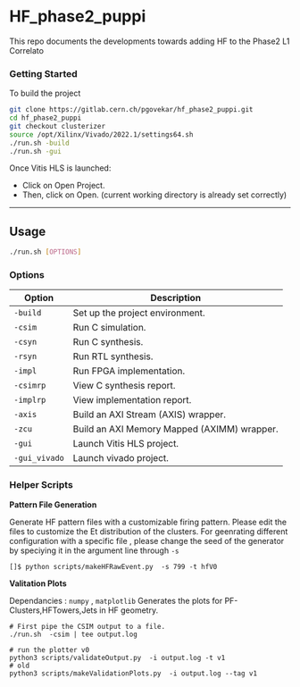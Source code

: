 # HF_phase2_puppi
This repo documents the developments towards adding HF to the Phase2 L1 Correlato

### Getting Started 

To build the project
```bash
git clone https://gitlab.cern.ch/pgovekar/hf_phase2_puppi.git
cd hf_phase2_puppi
git checkout clusterizer
source /opt/Xilinx/Vivado/2022.1/settings64.sh
./run.sh -build
./run.sh -gui
```
Once Vitis HLS is launched:
- Click on Open Project.
- Then, click on Open. (current working directory is already set correctly)
---
## Usage
```bash
./run.sh [OPTIONS]
```

### Options

| **Option**  | **Description**                       |
|-------------|---------------------------------------|
| `-build`    | Set up the project environment.      |
| `-csim`     | Run C simulation.                    |
| `-csyn`     | Run C synthesis.                     |
| `-rsyn`     | Run RTL synthesis.                   |
| `-impl`     | Run FPGA implementation.             |
| `-csimrp`   | View C synthesis report.             |
| `-implrp`   | View implementation report.          |
| `-axis`     | Build an AXI Stream (AXIS) wrapper.  |
| `-zcu`      | Build an AXI Memory Mapped (AXIMM) wrapper. |
| `-gui`      | Launch Vitis HLS project.	     |
| `-gui_vivado`| Launch vivado project.              |

### Helper Scripts

**Pattern File Generation**

Generate HF pattern files with a customizable firing pattern. Please edit the files to customize the Et distribution of the clusters. For geenrating different configuration with a specific file , please change the seed of the generator by speciying it in the argument line through `-s`

```
[]$ python scripts/makeHFRawEvent.py  -s 799 -t hfV0
```
**Valitation Plots**

Dependancies : `numpy` , `matplotlib`
Generates the plots for PF-Clusters,HFTowers,Jets in HF geometry.
```
# First pipe the CSIM output to a file.
./run.sh  -csim | tee output.log

# run the plotter v0
python3 scripts/validateOutput.py  -i output.log -t v1
# old
python3 scripts/makeValidationPlots.py  -i output.log --tag v1

```

